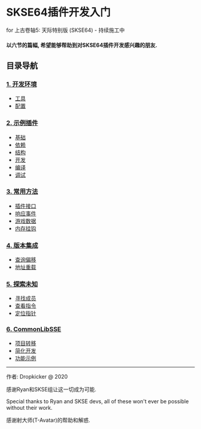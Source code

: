 # SKSE64插件开发入门
for 上古卷轴5: 天际特别版 (SKSE64) - 持续施工中

#### 以六节的篇幅, 希望能够帮助到对SKSE64插件开发感兴趣的朋友.

## 目录导航
### [1. 开发环境](/docs/Setup.md)
* [工具](/docs/Setup.md#工具)
* [配置](/docs/Setup.md#配置)

### [2. 示例插件](/docs/PluginTemplate.md)
* [基础](/docs/PluginTemplate.md#基础)
* [依赖](/docs/PluginTemplate.md#依赖)
* [结构](/docs/PluginTemplate.md#结构)
* [开发](/docs/PluginTemplate.md#开发)
* [编译](/docs/PluginTemplate.md#编译)
* [调试](/docs/PluginTemplate.md#调试)

### [3. 常用方法](/docs/CommonMethods.md)
* [插件接口](/docs/CM/Interface.md)
* [响应事件](/docs/CM/Event.md)
* [游戏数据](/docs/CM/Data.md)
* [内存挂钩](/docs/CM/Hook.md)

### [4. 版本集成](/docs/AddressLibrary.md)
* [查询偏移](/docs/AddressLibrary.md#查询偏移)
* [地址重载](/docs/AddressLibrary.md#地址重载)

### [5. 探索未知](/docs/ToUnknown.md)
* [寻找成员](/docs/ToUnknown.md#寻找成员)
* [查看指令](/docs/ToUnknown.md#查看指令)
* [定位指针](/docs/ToUnknown.md#定位指针)

### [6. CommonLibSSE](/docs/CommonLibSSE.md)
* [项目转移](/docs/CommonLibSSE.md#项目转移)
* [简化开发](/docs/CommonLibSSE.md#简化开发)
* [功能示例](/docs/CommonLibSSE.md#功能示例)

***

作者: Dropkicker @ 2020

感谢Ryan和SKSE组让这一切成为可能.

Special thanks to Ryan and SKSE devs, all of these won't ever be possible without their work.

感谢射大师(T-Avatar)的帮助和解惑.